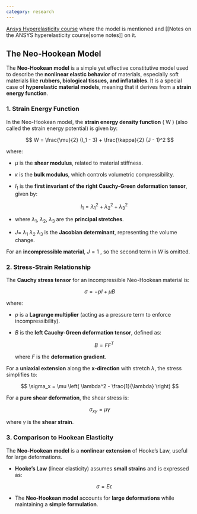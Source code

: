 ```yaml
---
category: research
---
```



[Ansys Hyperelasticity course](https://innovationspace.ansys.com/product/hyperelasticity/) where the model is mentioned and [[Notes on the ANSYS hyperelasticity course|some notes]] on it. 

## The Neo-Hookean Model

The **Neo-Hookean model** is a simple yet effective constitutive model used to describe the **nonlinear elastic behavior** of materials, especially soft materials like **rubbers, biological tissues, and inflatables**. It is a special case of **hyperelastic material models**, meaning that it derives from a **strain energy function**.
### 1. Strain Energy Function

In the Neo-Hookean model, the **strain energy density function** \( W \) (also called the strain energy potential) is given by:

$$
W = \frac{\mu}{2} (I_1 - 3) + \frac{\kappa}{2} (J - 1)^2
$$

where:

- $\mu$ is the **shear modulus**, related to material stiffness.
- $\kappa$ is the **bulk modulus**, which controls volumetric compressibility.
- $I_1$ is the **first invariant of the right Cauchy-Green deformation tensor**, given by:

  $$
  I_1 = \lambda_1^2 + \lambda_2^2 + \lambda_3^2
  $$

- where $\lambda_1$, $\lambda_2$, $\lambda_3$  are the **principal stretches**.
- $J =$ $\lambda_1$ $\lambda_2$ $\lambda_3$ is the **Jacobian determinant**, representing the volume change.

For an **incompressible material**, $J = 1$ , so the second term in  $W$  is omitted.

### 2. Stress-Strain Relationship

The **Cauchy stress tensor** for an incompressible Neo-Hookean material is:

$$
\sigma = -pI + \mu B
$$

where:

- $p$  is a **Lagrange multiplier** (acting as a pressure term to enforce incompressibility).
- $B$ is the **left Cauchy-Green deformation tensor**, defined as:

  $$
  B = F F^T
  $$

  where $F$ is the **deformation gradient**.

For a **uniaxial extension** along the **x-direction** with stretch $\lambda$, the stress simplifies to:

$$
\sigma_x = \mu \left( \lambda^2 - \frac{1}{\lambda} \right)
$$

For a **pure shear deformation**, the shear stress is:

$$
\sigma_{xy} = \mu \gamma
$$

where $\gamma$  is the **shear strain**.

### 3. Comparison to Hookean Elasticity

The **Neo-Hookean model** is a **nonlinear extension** of Hooke’s Law, useful for large deformations.

- **Hooke’s Law** (linear elasticity) assumes **small strains** and is expressed as:

  $$
  \sigma = E \epsilon
  $$

- The **Neo-Hookean model** accounts for **large deformations** while maintaining a **simple formulation**.







